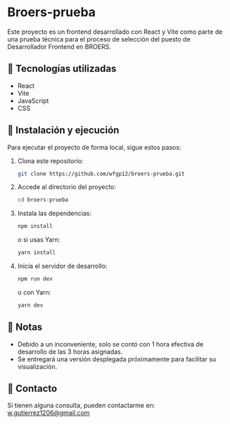 
# Broers-prueba  

Este proyecto es un frontend desarrollado con React y Vite como parte de una prueba técnica para el proceso de selección del puesto de Desarrollador Frontend en BROERS.  

## 🚀 Tecnologías utilizadas  
- React  
- Vite  
- JavaScript  
- CSS  

## 📂 Instalación y ejecución  
Para ejecutar el proyecto de forma local, sigue estos pasos:  

1. Clona este repositorio:  
   ```sh
   git clone https://github.com/wfgp12/broers-prueba.git
   ```
2. Accede al directorio del proyecto:  
   ```sh
   cd broers-prueba
   ```
3. Instala las dependencias:  
   ```sh
   npm install
   ```
   o si usas Yarn:  
   ```sh
   yarn install
   ```
4. Inicia el servidor de desarrollo:  
   ```sh
   npm run dev
   ```
   o con Yarn:  
   ```sh
   yarn dev
   ```

## 📌 Notas  
- Debido a un inconveniente, solo se contó con 1 hora efectiva de desarrollo de las 3 horas asignadas.  
- Se entregará una versión desplegada próximamente para facilitar su visualización.  

## 📧 Contacto  
Si tienen alguna consulta, pueden contactarme en: w.gutierrez1206@gmail.com

